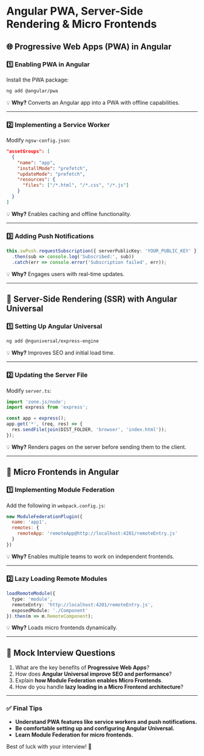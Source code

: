 # Angular PWA, Server-Side Rendering & Micro Frontends

## **🌐 Progressive Web Apps (PWA) in Angular**  

### **1️⃣ Enabling PWA in Angular**  
Install the PWA package:  
```sh
ng add @angular/pwa
```
💡 **Why?** Converts an Angular app into a PWA with offline capabilities.  

---

### **2️⃣ Implementing a Service Worker**  
Modify `ngsw-config.json`:  
```json
"assetGroups": [
  {
    "name": "app",
    "installMode": "prefetch",
    "updateMode": "prefetch",
    "resources": {
      "files": ["/*.html", "/*.css", "/*.js"]
    }
  }
]
```
💡 **Why?** Enables caching and offline functionality.  

---

### **3️⃣ Adding Push Notifications**  
```typescript
this.swPush.requestSubscription({ serverPublicKey: 'YOUR_PUBLIC_KEY' })
  .then(sub => console.log('Subscribed:', sub))
  .catch(err => console.error('Subscription failed', err));
```
💡 **Why?** Engages users with real-time updates.  

---

## **🚀 Server-Side Rendering (SSR) with Angular Universal**  

### **1️⃣ Setting Up Angular Universal**  
```sh
ng add @nguniversal/express-engine
```
💡 **Why?** Improves SEO and initial load time.  

---

### **2️⃣ Updating the Server File**  
Modify `server.ts`:  
```typescript
import 'zone.js/node';
import express from 'express';

const app = express();
app.get('*', (req, res) => {
  res.sendFile(join(DIST_FOLDER, 'browser', 'index.html'));
});
```
💡 **Why?** Renders pages on the server before sending them to the client.  

---

## **🧩 Micro Frontends in Angular**  

### **1️⃣ Implementing Module Federation**  
Add the following in `webpack.config.js`:  
```javascript
new ModuleFederationPlugin({
  name: 'app1',
  remotes: {
    remoteApp: 'remoteApp@http://localhost:4201/remoteEntry.js'
  }
})
```
💡 **Why?** Enables multiple teams to work on independent frontends.  

---

### **2️⃣ Lazy Loading Remote Modules**  
```typescript
loadRemoteModule({
  type: 'module',
  remoteEntry: 'http://localhost:4201/remoteEntry.js',
  exposedModule: './Component'
}).then(m => m.RemoteComponent);
```
💡 **Why?** Loads micro frontends dynamically.  

---

## **🤖 Mock Interview Questions**  
1. What are the key benefits of **Progressive Web Apps**?  
2. How does **Angular Universal improve SEO and performance**?  
3. Explain **how Module Federation enables Micro Frontends**.  
4. How do you handle **lazy loading in a Micro Frontend architecture**?  

---

### ✅ **Final Tips**  
- **Understand PWA features like service workers and push notifications.**  
- **Be comfortable setting up and configuring Angular Universal.**  
- **Learn Module Federation for micro frontends.**  

Best of luck with your interview! 🚀